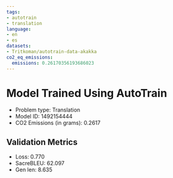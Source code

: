 ```yaml
---
tags:
- autotrain
- translation
language:
- en
- es
datasets:
- Tritkoman/autotrain-data-akakka
co2_eq_emissions:
  emissions: 0.26170356193686023
---
```


# Model Trained Using AutoTrain

- Problem type: Translation
- Model ID: 1492154444
- CO2 Emissions (in grams): 0.2617

## Validation Metrics

- Loss: 0.770
- SacreBLEU: 62.097
- Gen len: 8.635